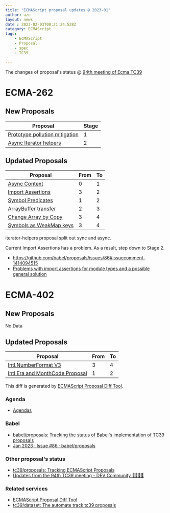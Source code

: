 ```yaml
---
title: "ECMAScript proposal updates @ 2023-01"
author: azu
layout: news
date : 2023-02-03T00:21:24.528Z
category: ECMAScript
tags:
    - ECMAScript
    - Proposal
    - spec
    - TC39

---
```


The changes of proposal's status @ [94th meeting of Ecma TC39][Agendas]

# ECMA-262
## New Proposals

| Proposal                                                                       | Stage |
| ------------------------------------------------------------------------------ | ----- |
| [Prototype pollution mitigation](https://github.com/syg/proposal-symbol-proto) | 1     |
| [Async Iterator helpers](https://github.com/tc39/proposal-async-iterator-helpers)                               | 2     |


## Updated Proposals

| Proposal                                                                            | From  | To    |
| ----------------------------------------------------------------------------------- | ----- | ----- |
| [Async Context](https://github.com/tc39/proposal-async-context)                     | 0     | 1     |
| [Import Assertions](https://github.com/tc39/proposal-import-assertions)             | 3     | 2     |
| [Symbol Predicates](https://github.com/tc39/proposal-symbol-predicates)             | 1     | 2     |
| [ArrayBuffer transfer](https://github.com/tc39/proposal-arraybuffer-transfer)       | 2     | 3     |
| [Change Array by Copy](https://github.com/tc39/proposal-change-array-by-copy)       | 3     | 4     |
| [Symbols as WeakMap keys](https://github.com/tc39/proposal-symbols-as-weakmap-keys) | 3     | 4     |

iterator-helpers proposal split out sync and async.

Current Import Assertions has a problem.
As a result, step down to Stage 2.

- <https://github.com/babel/proposals/issues/86#issuecomment-1414094515>
- [Problems with import assertions for module types and a possible general solution](https://gist.github.com/peetklecha/a55532165dbd4905aa91bbe59e8b1001)

# ECMA-402

## New Proposals

No Data

## Updated Proposals

| Proposal                                                                               | From  | To    |
| -------------------------------------------------------------------------------------- | ----- | ----- |
| [Intl.NumberFormat V3](https://github.com/tc39/proposal-intl-numberformat-v3)          | 3     | 4     |
| [Intl Era and MonthCode Proposal](https://github.com/tc39/proposal-intl-era-monthcode) | 1     | 2     |


This diff is generated by [ECMAScript Proposal Diff Tool](https://azu.github.io/ecmascript-proposals-json/).

### Agenda

- [Agendas][]

### Babel

- [babel/proposals: Tracking the status of Babel's implementation of TC39 proposals](https://github.com/babel/proposals)
- [Jan 2023 · Issue #86 · babel/proposals](https://github.com/babel/proposals/issues/86)

### Other proposal's status 

- [tc39/proposals: Tracking ECMAScript Proposals](https://github.com/tc39/proposals)
- [Updates from the 94th TC39 meeting - DEV Community 👩‍💻👨‍💻](https://dev.to/hemanth/updates-from-the-94th-tc39-meeting-48mb)

### Related services

- [ECMAScript Proposal Diff Tool](https://azu.github.io/ecmascript-proposals-json/)
- [tc39/dataset: The automate track tc39 proposals](https://github.com/tc39/dataset)

[Agendas]: https://github.com/tc39/agendas/blob/main/2023/01.md
